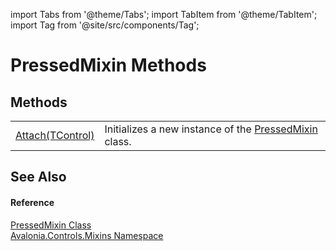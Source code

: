 import Tabs from '@theme/Tabs'; 
import TabItem from '@theme/TabItem'; 
import Tag from '@site/src/components/Tag'; 

# PressedMixin Methods




## Methods
<table>
<tr>
<td><a href="M_Avalonia_Controls_Mixins_PressedMixin_Attach__1">Attach(TControl)</a></td>
<td>Initializes a new instance of the <a href="T_Avalonia_Controls_Mixins_PressedMixin">PressedMixin</a> class.</td>
</tr>
</table>

## See Also


#### Reference
<a href="T_Avalonia_Controls_Mixins_PressedMixin">PressedMixin Class</a>  
<a href="N_Avalonia_Controls_Mixins">Avalonia.Controls.Mixins Namespace</a>  
